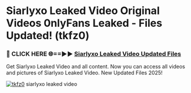 # Siarlyxo Leaked Video Original Videos 0nlyFans Leaked - Files Updated! (tkfz0)

<h3>🔴 CLICK HERE 🌐==►► <a href="https://tinyurl.com/ms9xzufz" rel="nofollow">Siarlyxo Leaked Video Updated Files</a></h3>

Get Siarlyxo Leaked Video and all content. Now you can access all videos and pictures of Siarlyxo Leaked Video. New Updated Files 2025!

[![tkfz0](https://i.imgur.com/PQ7UWWw.gif)](https://tinyurl.com/ms9xzufz)
siarlyxo leaked video